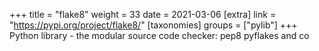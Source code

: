 +++
title = "flake8"
weight = 33
date = 2021-03-06
[extra]
link = "https://pypi.org/project/flake8/"
[taxonomies]
groups = ["pylib"]
+++
Python library - the modular source code checker: pep8 pyflakes and co


